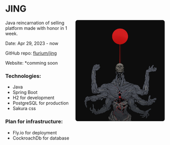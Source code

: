 # JING

<img src="./assets/jing-banner.png" align="right" height="320px" style="margin-left: 10px;"/>

Java reincarnation of selling platform made with honor in 1 week.

Date: Apr 29, 2023 - now

GitHub repo: [flurium/jing](https://github.com/flurium/jing)

Website: \*comming soon

### Technologies:

- Java
- Spring Boot
- H2 for development
- PostgreSQL for production
- Sakura css

### Plan for infrastructure:

- Fly.io for deployment
- CockroachDb for database
